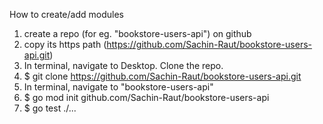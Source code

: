 How to create/add modules

1. create a repo (for eg. "bookstore-users-api") on github
2. copy its https path (https://github.com/Sachin-Raut/bookstore-users-api.git)
3. In terminal, navigate to Desktop. Clone the repo.
4. $ git clone https://github.com/Sachin-Raut/bookstore-users-api.git
5. In terminal, navigate to "bookstore-users-api"
6. $ go mod init github.com/Sachin-Raut/bookstore-users-api 
7. $ go test ./...